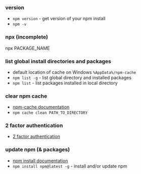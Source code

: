 ### version
-  `npm version` - get version of your npm install
-  `npm -v`
### npx (incomplete)
npx PACKAGE_NAME 
### list global install directories and packages
- default location of cache on Windows `%AppData%/npm-cache`
- `npm list -g` - list global directory and installed packages
- `npm list` - list packages installed in local directory
### clear npm cache
- [npm-cache documentation](https://docs.npmjs.com/cli/cache)
- `npm cache clean PATH_TO_DIRECTORY`
### 2 factor authentication
- [2 factor authentication](https://docs.npmjs.com/getting-started/using-two-factor-authentication)
### update npm (& packages)
- [npm install documentation](https://docs.npmjs.com/cli/install)
- `npm install npm@latest -g` - install and/or update npm
